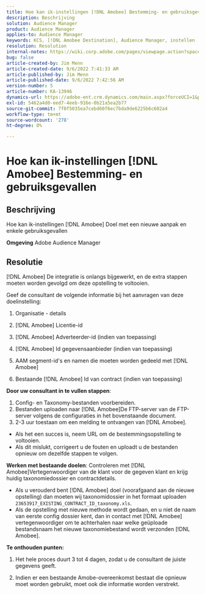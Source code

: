 ```yaml
---
title: Hoe kan ik-instellingen [!DNL Amobee] Bestemming- en gebruiksgevallen
description: Beschrijving
solution: Audience Manager
product: Audience Manager
applies-to: Audience Manager
keywords: KCS, [!DNL Amobee Destination], Audience Manager, instellen
resolution: Resolution
internal-notes: https://wiki.corp.adobe.com/pages/viewpage.action?spaceKey=MCPI&title=Turn+Amobee+-+AAM+Destination
bug: false
article-created-by: Jim Menn
article-created-date: 9/6/2022 7:41:33 AM
article-published-by: Jim Menn
article-published-date: 9/6/2022 7:42:56 AM
version-number: 5
article-number: KA-13946
dynamics-url: https://adobe-ent.crm.dynamics.com/main.aspx?forceUCI=1&pagetype=entityrecord&etn=knowledgearticle&id=1aac9553-b72d-ed11-9db1-0022480866ad
exl-id: 5462a4d0-eed7-4eeb-916e-0b21a5ea2b77
source-git-commit: 7f0f5035ea7cebd60f6ec7bda9de6225b6c602a4
workflow-type: tm+mt
source-wordcount: '278'
ht-degree: 0%

---
```


# Hoe kan ik-instellingen [!DNL Amobee] Bestemming- en gebruiksgevallen

## Beschrijving


Hoe kan ik-instellingen [!DNL Amobee] Doel met een nieuwe aanpak en enkele gebruiksgevallen

<b>Omgeving</b>
Adobe Audience Manager


## Resolutie


[!DNL Amobee] De integratie is onlangs bijgewerkt, en de extra stappen moeten worden gevolgd om deze opstelling te voltooien.

Geef de consultant de volgende informatie bij het aanvragen van deze doelinstelling:

1. Organisatie - details

2. [!DNL Amobee] Licentie-id

3. [!DNL Amobee] Adverteerder-id (indien van toepassing)

4. [!DNL Amobee] Id gegevensaanbieder (indien van toepassing)

5. AAM segment-id&#39;s en namen die moeten worden gedeeld met [!DNL Amobee]

6. Bestaande [!DNL Amobee] Id van contract (indien van toepassing)

<b>Door uw consultant in te vullen stappen</b>:

1. Config- en Taxonomy-bestanden voorbereiden.
2. Bestanden uploaden naar [!DNL Amobee]De FTP-server van de FTP-server volgens de configuraties in het bovenstaande document.
3. 2-3 uur toestaan om een melding te ontvangen van [!DNL Amobee].


- Als het een succes is, neem URL om de bestemmingsopstelling te voltooien.
- Als dit mislukt, corrigeert u de fouten en uploadt u de bestanden opnieuw om dezelfde stappen te volgen.


<b>Werken met bestaande doelen</b>: Controleren met [!DNL Amobee]Vertegenwoordiger van de klant voor de gegeven klant en krijg huidig taxonomiedossier en contractdetails.

- Als u verouderd bent [!DNL Amobee] doel (voorafgaand aan de nieuwe opstelling) dan moeten wij taxonomidossier in het formaat uploaden `23653917_EXISTING_CONTRACT_ID_taxonomy.xls`.
- Als de opstelling met nieuwe methode wordt gedaan, en u niet de naam van eerste config dossier kent, dan in contact met [!DNL Amobee] vertegenwoordiger om te achterhalen naar welke geüploade bestandsnaam het nieuwe taxonomiebestand wordt verzonden [!DNL Amobee].


<b>Te onthouden punten:</b>

1. Het hele proces duurt 3 tot 4 dagen, zodat u de consultant de juiste gegevens geeft.

2. Indien er een bestaande Amobe-overeenkomst bestaat die opnieuw moet worden gebruikt, moet ook die informatie worden verstrekt.
